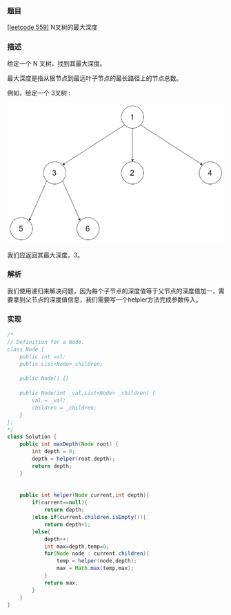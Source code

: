 ### 题目

[[leetcode 559]](https://leetcode-cn.com/problems/maximum-depth-of-n-ary-tree/submissions/) N叉树的最大深度

### 描述

给定一个 N 叉树，找到其最大深度。

最大深度是指从根节点到最远叶子节点的最长路径上的节点总数。

例如，给定一个 3叉树 :

![N叉树](../narytreeexample.png)

我们应返回其最大深度，3。

### 解析

我们使用递归来解决问题，因为每个子节点的深度值等于父节点的深度值加一，需要拿到父节点的深度值信息，我们需要写一个helpler方法完成参数传入。

### 实现

```java
/*
// Definition for a Node.
class Node {
    public int val;
    public List<Node> children;

    public Node() {}

    public Node(int _val,List<Node> _children) {
        val = _val;
        children = _children;
    }
};
*/
class Solution {
    public int maxDepth(Node root) {
        int depth = 0;
        depth = helper(root,depth);
        return depth;
    }
    
    
    public int helper(Node current,int depth){
        if(current==null){
            return depth;
        }else if(current.children.isEmpty()){
            return depth+1;
        }else{
            depth++;
            int max=depth,temp=0;
            for(Node node : current.children){
                temp = helper(node,depth);
                max = Math.max(temp,max);
            }
            return max;
        }
    }
}
```


